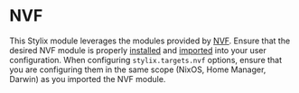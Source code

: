 # NVF

This Stylix module leverages the modules provided by
[NVF](https://github.com/NotAShelf/nvf). Ensure that the desired NVF module is
properly
[installed](https://notashelf.github.io/nvf/index.xhtml#ch-installation) and
[imported](https://notashelf.github.io/nvf/index.xhtml#ch-module-installation)
into your user configuration. When configuring `stylix.targets.nvf` options,
ensure that you are configuring them in the same scope (NixOS, Home Manager,
Darwin) as you imported the NVF module.
